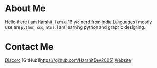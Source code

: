 # About Me
Hello there i am Harshit. I am a 16 y/o nerd from india 
Languages i mostly use are `python`, `css`, `html`. 
I am learning python and graphic designing. 
# Contact Me
[Discord](https://discord.gg/ZcnJp9GUe9)
[GitHub](https://github.com/HarshitDev2005]
[Website](https://harshitweb.harshitdev2005.repl.co)

